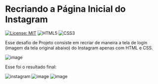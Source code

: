# Recriando a Página Inicial do Instagram

[![License: MIT](https://img.shields.io/badge/License-MIT-yellow.svg?style=for-the-badge)](https://opensource.org/licenses/MIT)
![HTML5](https://img.shields.io/badge/html5-%23E34F26.svg?style=for-the-badge&logo=html5&logoColor=white)
![CSS3](https://img.shields.io/badge/css3-%231572B6.svg?style=for-the-badge&logo=css3&logoColor=white)

Esse desafio de Projeto consiste em recriar de maneira a tela de login (imagem da tela original abaixo) do Instagram apenas com HTML e CSS.

![image](https://user-images.githubusercontent.com/51425339/236893644-d8c8a70b-3bf0-47b3-b53f-d26fcaabb90d.png)

Esse foi o resultado final:

![instagram](https://github.com/livnascimento/recriando-pagina-inicial-instagram/assets/51425339/52f7b6c7-d280-4e0f-9813-238bd91f37f2)
![image](https://github.com/livnascimento/recriando-pagina-inicial-instagram/assets/51425339/9b072259-2cde-40ca-8419-c6aebeb7e302)
![image](https://github.com/livnascimento/recriando-pagina-inicial-instagram/assets/51425339/3f2c5047-b211-43fc-85ad-80ad281ff74b)
